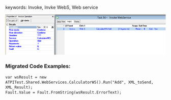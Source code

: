﻿keywords: Invoke, Invke WebS, Web service

![Invoke W S](InvokeWS.png)

### Migrated Code Examples:


```csdiff
var wsResult = new ATPITest.Shared.WebServices.CalculatorWS().Run("Add", XML_toSend, XML_Result);
Fault.Value = Fault.FromString(wsResult.ErrorText);
```
